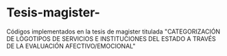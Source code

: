 # Tesis-magister-
Códigos implementados en la tesis de magister titulada "CATEGORIZACIÓN DE LOGOTIPOS DE SERVICIOS E INSTITUCIONES DEL ESTADO A TRAVÉS DE LA EVALUACIÓN AFECTIVO/EMOCIONAL"
